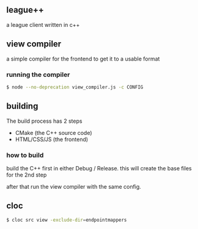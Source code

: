 ## league++
a league client written in c++

## view compiler
a simple compiler for the frontend to get it to a usable format

### running the compiler
```bash
$ node --no-deprecation view_compiler.js -c CONFIG
```

## building
The build process has 2 steps
* CMake (the C++ source code)
* HTML/CSS/JS (the frontend)

### how to build
build the C++ first in either Debug / Release. this will create the base files for the 2nd step

after that run the view compiler with the same config.

## cloc
```bash
$ cloc src view -exclude-dir=endpointmappers
```